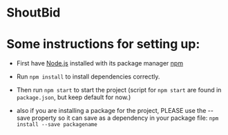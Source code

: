 # ShoutBid

# Some instructions for setting up:
* First have [Node.js](https://nodejs.org/) installed with its package manager [npm](https://www.npmjs.com/get-npm)

* Run `npm install` to install dependencies correctly.

* Then run `npm start` to start the project (script for `npm start` are found in `package.json`, but keep default for now.)

* also if you are installing a package for the project, PLEASE use the --save property so it can save as a dependency in your package file: `npm install --save packagename`
